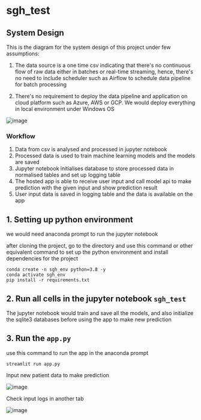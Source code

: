 # sgh_test

## System Design 

This is the diagram for the system design of this project under few assumptions:

 1) The data source is a one time csv indicating that there's no continuous flow of raw data either in batches or real-time streaming, 
    hence, there's no need to include scheduler such as Airflow to schedule data pipeline for batch processing
 
 2) There's no requirement to deploy the data pipeline and application on cloud platform such as Azure, AWS or GCP. We would deploy everything in local environment under Windows OS
 
 

![image](https://user-images.githubusercontent.com/27355460/218440833-dc6846e7-8c26-4a87-b22b-f02b58870016.png)

### Workflow
 1) Data from csv is analysed and processed in jupyter notebook
 2) Processed data is used to train machine learning models and the models are saved
 3) Jupyter notebook initialises database to store processed data in normalised tables and set up logging table
 4) The hosted app is able to receive user input and call model api to make prediction with the given input and show prediction result
 5) User input data is saved in logging table and the data is available on the app





## 1. Setting up python environment 
we would need anaconda prompt to run the jupyter notebook

after cloning the project, go to the directory and use this command or other equivalent command to set up the python environment and install dependencies for the project
 ```
 conda create -n sgh_env python=3.8 -y
 conda activate sgh_env
 pip install -r requirements.txt
 ```
 
 ## 2. Run all cells in the jupyter notebook ```sgh_test``` 
 The jupyter notebook would train and save all the models, and also initialize the sqlite3 databases before using the app to make new prediction
 
 ## 3. Run the ```app.py```
 use this command to run the app in the anaconda prompt
 ```
 streamlit run app.py
 ```
 
 Input new patient data to make prediction
 
 ![image](https://user-images.githubusercontent.com/27355460/218432438-2c7c3771-85c2-40f4-8714-ba5842719c44.png)
 
 Check input logs in another tab
 
 ![image](https://user-images.githubusercontent.com/27355460/218432925-9fb7bec1-151c-483e-b024-d0ab2cbd7fbd.png)


